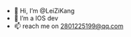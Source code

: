 - 👋 Hi, I’m @LeiZiKang
- 🌱 I’m a IOS dev
- 📫 reach me on 2801225199@qq.com

<!---
LeiZiKang/LeiZiKang is a ✨ special ✨ repository because its `README.md` (this file) appears on your GitHub profile.
You can click the Preview link to take a look at your changes.
--->

